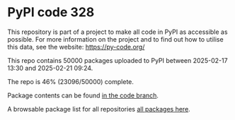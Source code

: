 # PyPI code 328

This repository is part of a project to make all code in PyPI as accessible as possible. For more information 
on the project and to find out how to utilise this data, see the website: https://py-code.org/

This repo contains 50000 packages uploaded to PyPI between 
2025-02-17 13:30 and 2025-02-21 09:24.

The repo is 46% (23096/50000) complete.

Package contents can be found [in the code branch](https://github.com/pypi-data/pypi-mirror-328/tree/code/packages).

A browsable package list for all repositories [all packages here](https://py-code.org/repositories/pypi-mirror-328).


